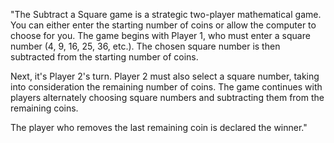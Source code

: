 "The Subtract a Square game is a strategic two-player mathematical game. You can either enter the starting number of coins or allow the computer to choose for you. The game begins with Player 1, who must enter a square number (4, 9, 16, 25, 36, etc.). The chosen square number is then subtracted from the starting number of coins.

Next, it's Player 2's turn. Player 2 must also select a square number, taking into consideration the remaining number of coins. The game continues with players alternately choosing square numbers and subtracting them from the remaining coins.

The player who removes the last remaining coin is declared the winner."
